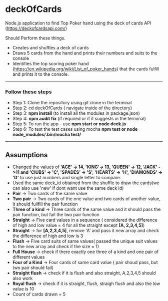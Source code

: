 # deckOfCards

Node.js application to find Top Poker hand using the deck of cards API (https://deckofcardsapi.com/) 
  
Should Perform these things.

* Creates and shuffles a deck of cards
* Draws 5 cards from the hand and prints their numbers and suits to the console
* Identifies the top scoring poker hand (https://en.wikipedia.org/wiki/List_of_poker_hands) that the cards fulfill and prints it to the console.
------------------------------------------------------------------------------------------------------------------------------
### Follow these steps
* Step 1: Clone the repository using git clone in the terminal
* Step 2: cd deckOfCards ( navigate inside of the directory)
* Step 3: **npm install** (to install all the modules in package.json)
* Step 4: **npm audit fix** (if required or if it suggests in the terminal)
* Step 5: To run the app - use **npm start or node deck.js** 
* Step 6: To test the test cases using mocha **npm test or node node_modules/.bin/mocha test/**

------------------------------------------------------------------------------------------------------------------------------
## Assumptions
* Changed the values of __'ACE' -> 14, 'KING'-> 13, 'QUEEN' -> 12, 'JACK' ->11 and 'ClUBS' -> 'C', 'SPADES' -> 'S', 'HEARTS' -> 'H', 'DIAMONDS' -> 'D'__ to use just numbers and single letter to compare.
* Used the same deck_id obtained from the shuffle to draw the cards(we can also use 'new' if dont want use the same deck id)
* **Pair** -> Two cards of the same value
* __Two pair__ -> Two cards of the one value and two cards of another value, it should fullfill the pair function
* __Three of a kind__ -> Three cards of the same value and it should pass the pair function, but fail the two pair function
* __Straight__ -> Five card values in a sequence ( considered the difference of high and low value = 4 for all the straight except __[A, 2,3,4,5]__)
* __Straight__ -> for __[A,2,3,4,5]__, remove 'A' and pass it new array and check the difference of high and low is 3
* __Flush__ -> Five card suits of same values( passed the unique suit values to the new array and check if the size = 1)
* __Full House__ -> check if there exactly one three of a kind and one pair of different values
* __Four of a Kind__ -> Four cards of same card value ( pair shoud pass, but two pair should fail)
* __Straight flush__ -> check if it is flush and also straight, A,2,3,4,5 should also work
* __Royal flush__ -> check if it is straight, flush, straigh flush and also the low value is 10
* Count of cards drawn = 5

